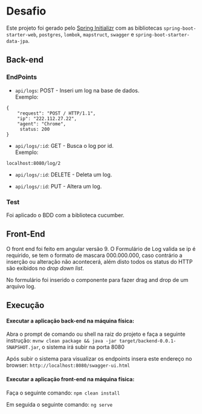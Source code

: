 # Desafio

Este projeto foi gerado pelo [Spring Initializr](https://start.spring.io/) com as bibliotecas `spring-boot-starter-web`, `postgres`, `lombok`, `mapstruct`, `swagger` e `spring-boot-starter-data-jpa`.

## Back-end
### EndPoints

* `api/logs`: POST - Inseri um log na base de dados.  <br />
Exemplo: 
````
{
	"request": "POST / HTTP/1.1",
	"ip": "222.112.27.22",
	"agent": "Chrome",
	 status: 200
}
````


* `api/logs/:id`: GET - Busca o log por id. <br />
Exemplo: 
````
localhost:8080/log/2
````
* `api/logs/:id`: DELETE -  Deleta um log. <br />

* `api/logs/:id`: PUT - Altera um log. <br />


### Test 
Foi aplicado o BDD com a biblioteca cucumber.


## Front-End
 O front end foi feito em angular versão 9. 
 O Formulário de Log valida se ip é requirido, se tem o formato de mascara 000.000.000, caso contrário a inserção ou alteração não 
 acontecerá, além disto todos os status do HTTP são exibidos no <i>drop down list</i>.

 No formulário foi inserido o componente para fazer drag and drop de um arquivo log. 


## Execução
#### Executar a aplicação back-end na máquina física:
Abra o prompt de comando ou shell na raiz do projeto e faça a seguinte instrução:
`mvnw clean package && java -jar target/backend-0.0.1-SNAPSHOT.jar`, o sistema irá subir na porta 8080 </br>

Após subir o sistema para visualizar os endpoints insera este endereço no browser: `http://localhost:8080/swagger-ui.html`

#### Executar a aplicação front-end na máquina física:
Faça o seguinte comando:
`npm clean install` 

Em seguida o seguinte comando:
`ng serve`
